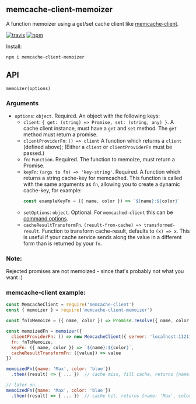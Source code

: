 ## memcache-client-memoizer

A function memoizer using a get/set cache client like [memcache-client](https://www.npmjs.com/package/memcache-client).

[![travis][travis-image]][travis-url]
[![npm][npm-image]][npm-url]

[travis-image]: https://travis-ci.org/maxnachlinger/memcache-client-memoizer.svg?branch=master
[travis-url]: https://travis-ci.org/maxnachlinger/memcache-client-memoizer
[npm-image]: https://img.shields.io/npm/v/memcache-client-memoizer.svg?style=flat
[npm-url]: https://npmjs.org/package/memcache-client-memoizer

Install:
```shell
npm i memcache-client-memoizer
```

## API
`memoizer(options)`

### Arguments
* `options`: `object`. Required. An object with the following keys:
  * `client`: `{ get: (string) => Promise, set: (string, any) }`. A cache client instance, must have a `get` and `set` 
  method. The `get` method must return a promise.
  * `clientProviderFn`: `() => client` A function which returns a `client` (defined above);
  (Either a `client` or `clientProviderFn` must be passed.)
  * `fn`: `Function`. Required. The function to memoize, must return a Promise.
  * `keyFn`: `(args to fn) => 'key-string'`. Required. A function which returns a string cache-key for memcached. This 
  function is called with the same arguments as `fn`, allowing you to create a dynamic cache-key, for example: 
    ```javascript
    const exampleKeyFn = ({ name, color }) => `${name}:${color}`
    ```
  * `setOptions`: `object`. Optional. For `memcached-client` this can be 
  [command options](https://www.npmjs.com/package/memcache-client#command-options).
  * `cacheResultTransformFn`. `(result-from-cache) => transformed-result`. Function to transform cache-result, defaults 
  to `(x) => x`. This is useful if your cache service sends along the value in a different form than is returned by your `fn`.

### Note:
Rejected promises are not memoized - since that's probably not what you want :)

### memcache-client example:
```javascript
const MemcacheClient = require('memcache-client')
const { memoizer } = require('memcache-client-memoizer')

const fnToMemoize = ({ name, color }) => Promise.resolve({ name, color })

const memoizedFn = memoizer({
  clientProviderFn: () => new MemcacheClient({ server: 'localhost:11211' }),
  fn: fnToMemoize,
  keyFn: ({ name, color }) => `${name}:${color}`,
  cacheResultTransformFn: ({value}) => value
})

memoizedFn({name: 'Max', color: 'blue'})
  .then((result) => { ... })  // cache miss, fill cache, returns {name: 'Max', color: 'blue'}

// later on...
memoizedFn({name: 'Max', color: 'blue'})
  .then((result) => { ... })  // cache hit, returns {name: 'Max', color: 'blue'}
```
